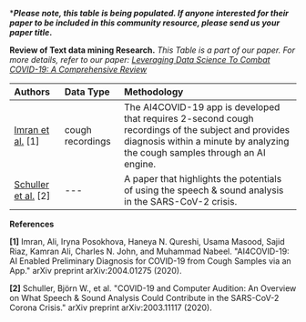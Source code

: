 
***_Please note, this table is being populated. If anyone interested for their paper to be included in this community resource, please send us your paper title_.**


**Review of Text data mining Research.** _This Table is a part of our paper. For more details, refer to our paper: [Leveraging Data Science To Combat COVID-19: A Comprehensive Review](https://www.researchgate.net/publication/340687152_Leveraging_Data_Science_To_Combat_COVID-19_A_Comprehensive_Review)_


| Authors |Data Type | Methodology|
| :---  | :--- | :--- |
[Imran et al.](https://arxiv.org/pdf/2004.01275.pdf) [1]|cough recordings|The AI4COVID-19 app is developed that requires 2-second cough recordings of the subject and provides  diagnosis within a minute by analyzing the cough samples through an AI engine.|
[Schuller et al.](https://arxiv.org/pdf/2003.11117.pdf) [2]|---|A paper that highlights the potentials of using the speech & sound analysis in the SARS-CoV-2 crisis.| 





**References**

**[1]** Imran, Ali, Iryna Posokhova, Haneya N. Qureshi, Usama Masood, Sajid Riaz, Kamran Ali, Charles N. John, and Muhammad Nabeel. "AI4COVID-19: AI Enabled Preliminary Diagnosis for COVID-19 from Cough Samples via an App." arXiv preprint arXiv:2004.01275 (2020).

**[2]** Schuller, Björn W., et al. "COVID-19 and Computer Audition: An Overview on What Speech & Sound Analysis Could Contribute in the SARS-CoV-2 Corona Crisis." arXiv preprint arXiv:2003.11117 (2020).
